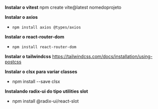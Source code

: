 **Instalar o vitest**
npm create vite@latest nomedoprojeto


**Instalar o axios**
- ``npm install axios @types/axios``


**Instalar o react-router-dom**
- ``npm install react-router-dom``
 
**Instalar o tailwindcss**
https://tailwindcss.com/docs/installation/using-postcss

**Instalar o clsx para variar classes**
* npm install --save clsx

**Instalando radix-ui do tipo utilities slot**
* npm install @radix-ui/react-slot